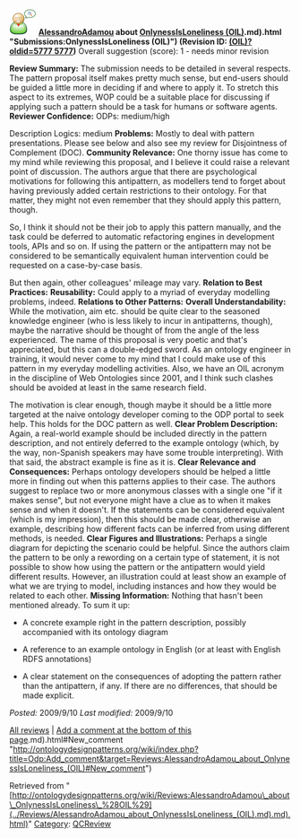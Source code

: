 [![](../images/thumb/2/29/Reviewer.png/48px-Reviewer.png)](../Image/Reviewer.png.md "Reviewer.png")
__[AlessandroAdamou](../User/AlessandroAdamou.md "User:AlessandroAdamou") about [OnlynessIsLoneliness (OIL)](../Submissions/OnlynessIsLoneliness_(OIL).md).md).html "Submissions:OnlynessIsLoneliness (OIL)") (Revision ID: [(OIL)?oldid=5777 5777](../Submissions/OnlynessIsLoneliness.md "http://ontologydesignpatterns.org/wiki/Submissions:OnlynessIsLoneliness"))__
Overall suggestion (score): 1 - needs minor revision




 __Review Summary:__ The submission needs to be detailed in several respects. The pattern proposal itself makes pretty much sense, but end-users should be guided a little more in deciding if and where to apply it. To stretch this aspect to its extremes, WOP could be a suitable place for discussing if applying such a pattern should be a task for humans or software agents.
__Reviewer Confidence:__ ODPs: medium/high  

Description Logics: medium
__Problems:__ Mostly to deal with pattern presentations. Please see below and also see my review for Disjointness of Complement (DOC).
__Community Relevance:__ One thorny issue has come to my mind while reviewing this proposal, and I believe it could raise a relevant point of discussion.
The authors argue that there are psychological motivations for following this antipattern, as modellers tend to forget about having previously added certain restrictions to their ontology. For that matter, they might not even remember that they should apply this pattern, though. 


So, I think it should not be their job to apply this pattern manually, and the task could be deferred to automatic refactoring engines in development tools, APIs and so on. If using the pattern or the antipattern may not be considered to be semantically equivalent human intervention could be requested on a case-by-case basis.



But then again, other colleagues' mileage may vary.
__Relation to Best Practices:__ 
__Reusability:__ Could apply to a myriad of everyday modelling problems, indeed.
__Relations to Other Patterns:__ 
__Overall Understandability:__ While the motivation, aim etc. should be quite clear to the seasoned knowledge engineer (who is less likely to incur in antipatterns, though), maybe the narrative should be thought of from the angle of the less experienced.
The name of this proposal is very poetic and that's appreciated, but this can a double-edged sword. As an ontology engineer in training, it would never come to my mind that I could make use of this pattern in my everyday modelling activities. Also, we have an OIL acronym in the discipline of Web Ontologies since 2001, and I think such clashes should be avoided at least in the same research field.



The motivation is clear enough, though maybe it should be a little more targeted at the naive ontology developer coming to the ODP portal to seek help. This holds for the DOC pattern as well.
__Clear Problem Description:__ Again, a real-world example should be included directly in the pattern description, and not entirely deferred to the example ontology (which, by the way, non-Spanish speakers may have some trouble interpreting). With that said, the abstract example is fine as it is.
__Clear Relevance and Consequences:__ Perhaps ontology developers should be helped a little more in finding out when this patterns applies to their case. The authors suggest to replace two or more anonymous classes with a single one "if it makes sense", but not everyone might have a clue as to when it makes sense and when it doesn't. If the statements can be considered equivalent (which is my impression), then this should be made clear, otherwise an example, describing how different facts can be inferred from using different methods, is needed.
__Clear Figures and Illustrations:__ Perhaps a single diagram for depicting the scenario could be helpful. Since the authors claim the pattern to be only a rewording on a certain type of statement, it is not possible to show how using the pattern or the antipattern would yield different results. However, an illustration could at least show an example of what we are trying to model, including instances and how they would be related to each other.
__Missing Information:__ Nothing that hasn't been mentioned already. To sum it up:
- A concrete example right in the pattern description, possibly accompanied with its ontology diagram  

- A reference to an example ontology in English (or at least with English RDFS annotations)  




- A clear statement on the consequences of adopting the pattern rather than the antipattern, if any. If there are no differences, that should be made explicit.

_Posted:_ 2009/9/10 _Last modified:_ 2009/9/10



[All reviews](../Reviews/Main.md "Reviews:Main") | [Add a comment at the bottom of this page](index.php@title=Odp%253AAdd_comment&target=../Reviews/AlessandroAdamou_about_OnlynessIsLoneliness_(OIL).md).md).html#New_comment "http://ontologydesignpatterns.org/wiki/index.php?title=Odp:Add_comment&target=Reviews:AlessandroAdamou_about_OnlynessIsLoneliness_(OIL)#New_comment")


Retrieved from "[http://ontologydesignpatterns.org/wiki/Reviews:AlessandroAdamou\_about\_OnlynessIsLoneliness\_%28OIL%29](../Reviews/AlessandroAdamou_about_OnlynessIsLoneliness_(OIL).md).md).html)"
 [Category](http://ontologydesignpatterns.org/wiki/Special:Categories "Special:Categories"): [QCReview](../Category/QCReview.md "Category:QCReview")
